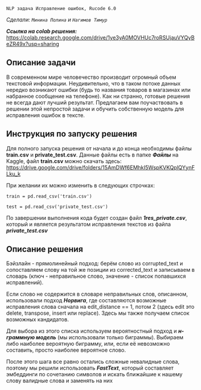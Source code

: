 `NLP задача Исправление ошибок, Rucode 6.0`

*Сделали: `Минина Полина` и `Нагимов Тимур`*



***Ссылка на colab решения:*** https://colab.research.google.com/drive/1ye3yA0MOVHUc7roRSUjauVYQyBeZR49x?usp=sharing

## Описание задачи
В современном мире человечество производит огромный объем текстовой информации. 
Неудивительно, что в таком потоке данных нередко возникают ошибки (будь то названия товаров в магазинах или набранное сообщение на телефоне). 
Как ни странно, готовые решения не всегда дают лучший результат. 
Предлагаем вам поучаствовать в решении этой непростой задачи и обучить собственную модель для исправления ошибок в тексте.

## Инструкция по запуску решения
Для полного запуска решения от начала и до конца необходимы файлы **train.csv** и **private_test.csv**. Данные файлы есть в папке ***Файлы*** на Kaggle, файл **train.csv** можно скачать здесь: https://drive.google.com/drive/folders/15AmDWf6EMhkI5WspKVKQplQYynFLku_k

При желании их можно изменить в следующих строчках:
```
train = pd.read_csv('train.csv')
```
```
test = pd.read_csv('private_test.csv')
```

По завершении выполнения кода будет создан файл ***1res_private.csv***, который и является результатом исправления текстов из файла ***private_test.csv***

## Описание решения
Бэйзлайн - прямолинейный подход: берём слово из corrupted_text и сопоставляем слову на той же позиции из corrected_text и записываем в словарь (ключ - неправильное слово, значение - список попавшихся исправлений).

Если слово не содержится в словаре неправильных слов, описанном, использовали подход ***Норвига***, где составляются возможные исправления слова сначала на edit_distance == 1, потом 2 (здесь edit это delete, transpose, insert или replace). Здесь мы также получаем список возможных кандидатов. 

Для выбора из этого списка используем вероятностный подход и ***н-граммную модель*** (мы использовали только биграммы). Выбираем либо наиболее вероятную биграмму, или, если её невозможно составить, просто наиболее вероятное слово.

После этого шага все равно остались сложные невалидные слова, поэтому мы решили использовать ***FastText***, который составляет эмбеддинги по сочетанию символов и искать ближайшие к нашему слову валидные слова и заменять на них

